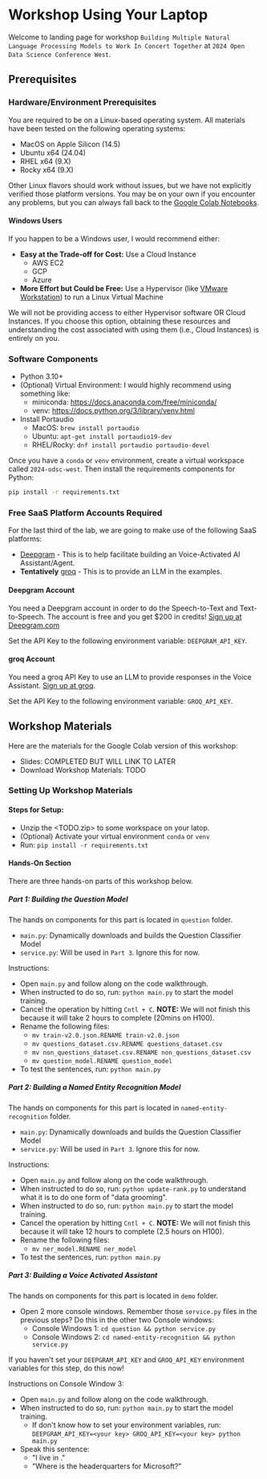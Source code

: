 # Workshop Using Your Laptop

Welcome to landing page for workshop `Building Multiple Natural Language Processing Models to Work In Concert Together` at `2024 Open Data Science Conference West`.

## Prerequisites

### Hardware/Environment Prerequisites

You are required to be on a Linux-based operating system. All materials have been tested on the following operating systems:

- MacOS on Apple Silicon (14.5)
- Ubuntu x64 (24.04)
- RHEL x64 (9.X)
- Rocky x64 (9.X)

Other Linux flavors should work without issues, but we have not explicitly verified those platform versions. You may be on your own if you encounter any problems, but you can always fall back to the [Google Colab Notebooks](https://colab.research.google.com/).

#### Windows Users

If you happen to be a Windows user, I would recommend either:

- **Easy at the Trade-off for Cost:** Use a Cloud Instance
  - AWS EC2
  - GCP
  - Azure
- **More Effort but Could be Free:** Use a Hypervisor (like [VMware Workstation](https://www.vmware.com/products/desktop-hypervisor/workstation-and-fusion)) to run a Linux Virtual Machine

We will not be providing access to either Hypervisor software OR Cloud Instances. If you choose this option, obtaining these resources and understanding the cost associated with using them (i.e., Cloud Instances) is entirely on you.

### Software Components

- Python 3.10+
- (Optional) Virtual Environment: I would highly recommend using something like:
  -	miniconda: https://docs.anaconda.com/free/miniconda/ 
  -	venv: https://docs.python.org/3/library/venv.html 
- Install Portaudio
  - MacOS: `brew install portaudio`
  - Ubuntu: `apt-get install portaudio19-dev`
  - RHEL/Rocky: `dnf install portaudio portaudio-devel`

Once you have a `conda` or `venv` environment, create a virtual workspace called `2024-odsc-west`. Then install the requirements components for Python:

```bash
pip install -r requirements.txt
```

### Free SaaS Platform Accounts Required

For the last third of the lab, we are going to make use of the following SaaS platforms:

- [Deepgram](https://deepgram.com) - This is to help facilitate building an Voice-Activated AI Assistant/Agent.
- **Tentatively** [groq](https://console.groq.com/login) - This is to provide an LLM in the examples.

#### Deepgram Account

You need a Deepgram account in order to do the Speech-to-Text and Text-to-Speech. The account is free and you get $200 in credits! [Sign up at Deepgram.com](https://deepgram.com)

Set the API Key to the following environment variable: `DEEPGRAM_API_KEY`.

#### groq Account

You need a groq API Key to use an LLM to provide responses in the Voice Assistant. [Sign up at groq](https://console.groq.com/login).

Set the API Key to the following environment variable: `GROQ_API_KEY`.

## Workshop Materials

Here are the materials for the Google Colab version of this workshop:

- Slides: COMPLETED BUT WILL LINK TO LATER
- Download Workshop Materials: TODO

### Setting Up Workshop Materials

#### Steps for Setup:

- Unzip the <TODO.zip> to some workspace on your latop. 
- (Optional) Activate your virtual environment `conda` or `venv`
- Run: `pip install -r requirements.txt`

#### Hands-On Section

There are three hands-on parts of this workshop below.

##### Part 1: Building the Question Model

The hands on components for this part is located in `question` folder.

- `main.py`: Dynamically downloads and builds the Question Classifier Model
- `service.py`: Will be used in `Part 3`. Ignore this for now.

Instructions:

- Open `main.py` and follow along on the code walkthrough. 
- When instructed to do so, run: `python main.py` to start the model training.
- Cancel the operation by hitting `Cntl + C`. **NOTE:** We will not finish this because it will take 2 hours to complete (20mins on H100).
- Rename the following files:
  - `mv train-v2.0.json.RENAME train-v2.0.json`
  - `mv questions_dataset.csv.RENAME questions_dataset.csv`
  - `mv non_questions_dataset.csv.RENAME non_questions_dataset.csv`
  - `mv question_model.RENAME question_model`
- To test the sentences, run: `python main.py` 

##### Part 2: Building a Named Entity Recognition Model

The hands on components for this part is located in `named-entity-recognition` folder.

- `main.py`: Dynamically downloads and builds the Question Classifier Model
- `service.py`: Will be used in `Part 3`. Ignore this for now.

Instructions:

- Open `main.py` and follow along on the code walkthrough. 
- When instructed to do so, run: `python update-rank.py` to understand what it is to do one form of "data grooming".
- When instructed to do so, run: `python main.py` to start the model training.
- Cancel the operation by hitting `Cntl + C`. **NOTE:** We will not finish this because it will take 12 hours to complete (2.5 hours on H100).
- Rename the following files:
  - `mv ner_model.RENAME ner_model`
- To test the sentences, run: `python main.py` 

##### Part 3: Building a Voice Activated Assistant

The hands on components for this part is located in `demo` folder.

- Open 2 more console windows. Remember those `service.py` files in the previous steps? Do this in the other two Console windows:
  - Console Windows 1: `cd question && python service.py`
  - Console Windows 2: `cd named-entity-recognition && python service.py`

If you haven't set your `DEEPGRAM_API_KEY` and `GROQ_API_KEY` environment variables for this step, do this now!

Instructions on Console Window 3:

- Open `main.py` and follow along on the code walkthrough. 
- When instructed to do so, run: `python main.py` to start the model training.
  - If don't know how to set your environment variables, run: `DEEPGRAM_API_KEY=<your key> GROQ_API_KEY=<your key> python main.py`
- Speak this sentence:
  - "I live in <name the city you live in>."
  - "Where is the headerquarters for Microsoft?"

